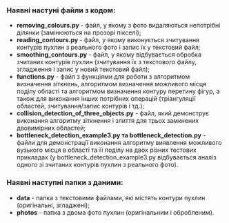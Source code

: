 ### Наявні настуні файли з кодом: 
- **removing_colours.py** - файл, у якому з фото видаляються непотрібні ділянки (замінюються на прозорі пікселі);
- **reading_contours.py** - файл, у якому виконується зчитування контурів пухлин з реального фото і запис їх у текстовий файл;
- **smoothing_contours.py** - файл, у якому відбувається обробка зчитаних контурів пухлин (зчитування їх з текстового файлу, згладження і запис у новий текстовий файл);
- **functions.py** - файл з функціями для роботи з алгоритмом визначення зiткнень, алгоритмом визначення можливого мiсця подiлу областi та алгоритмом визначення контуру перетину фiгур,
а також для виконання iнших потрiбних операцiй (тріангуляції областей, зчитування/запис контурів і тд.);
- **collision_detection_of_three_objects.py** - файл, який демонструє виконання алгоритму зіткнення і злиття для трьох замкнених двовимірних областей;
- **bottleneck_detection_example3.py та bottleneck_detection.py** - файли для демонстрації виконання алгоритму виявлення можливого вузького місця в області та її поділу на двох різних тестових прикладах
(у bottleneck_detection_example3.py відбувається аналіз одного зі зчитаних контурів пухлин з реального фото).
### Наявні наступні папки з даними:
- **data** - папка з текстовими файлами, які містять контури пухлин (оригінальні, згладжені);
- **photos** - папка з двома фото пухлин (оригінальним і обробленим).
